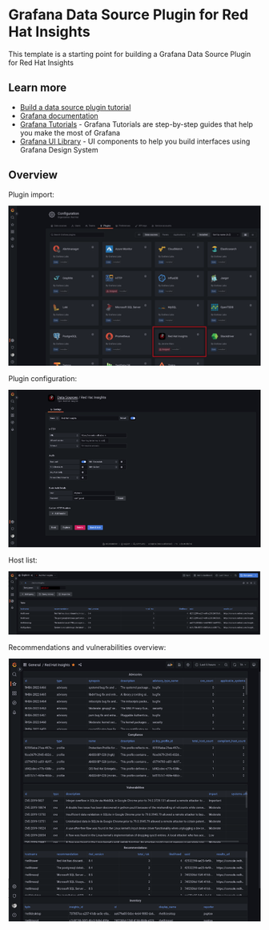 # Grafana Data Source Plugin for Red Hat Insights

This template is a starting point for building a Grafana Data Source Plugin for Red Hat Insights

## Learn more

- [Build a data source plugin tutorial](https://grafana.com/tutorials/build-a-data-source-plugin)
- [Grafana documentation](https://grafana.com/docs/)
- [Grafana Tutorials](https://grafana.com/tutorials/) - Grafana Tutorials are step-by-step guides that help you make the most of Grafana
- [Grafana UI Library](https://developers.grafana.com/ui) - UI components to help you build interfaces using Grafana Design System

## Overview

Plugin import:

![alt text](/images/image4.png "Plugin import")

Plugin configuration:

![alt text](/images/image2.png "Plugin configuration")

Host list:

![alt text](/images/image5.png "Host list")

Recommendations and vulnerabilities overview:

![alt text](/images/image1.png "Recommendations and vulnerabilities overview")

